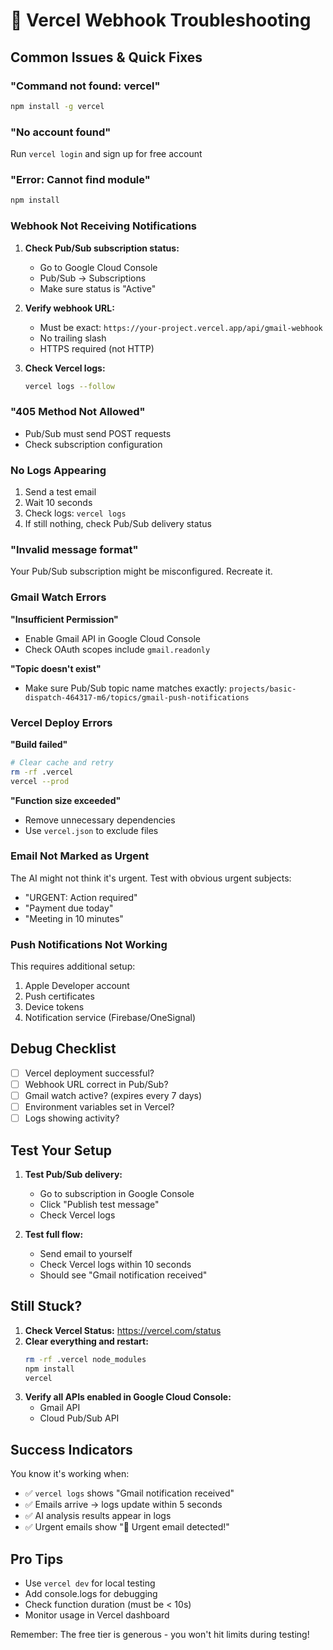 # 🔧 Vercel Webhook Troubleshooting

## Common Issues & Quick Fixes

### "Command not found: vercel"
```bash
npm install -g vercel
```

### "No account found"
Run `vercel login` and sign up for free account

### "Error: Cannot find module"
```bash
npm install
```

### Webhook Not Receiving Notifications

1. **Check Pub/Sub subscription status:**
   - Go to Google Cloud Console
   - Pub/Sub → Subscriptions
   - Make sure status is "Active"

2. **Verify webhook URL:**
   - Must be exact: `https://your-project.vercel.app/api/gmail-webhook`
   - No trailing slash
   - HTTPS required (not HTTP)

3. **Check Vercel logs:**
   ```bash
   vercel logs --follow
   ```

### "405 Method Not Allowed"
- Pub/Sub must send POST requests
- Check subscription configuration

### No Logs Appearing
1. Send a test email
2. Wait 10 seconds
3. Check logs: `vercel logs`
4. If still nothing, check Pub/Sub delivery status

### "Invalid message format"
Your Pub/Sub subscription might be misconfigured. Recreate it.

### Gmail Watch Errors

**"Insufficient Permission"**
- Enable Gmail API in Google Cloud Console
- Check OAuth scopes include `gmail.readonly`

**"Topic doesn't exist"**
- Make sure Pub/Sub topic name matches exactly:
  `projects/basic-dispatch-464317-m6/topics/gmail-push-notifications`

### Vercel Deploy Errors

**"Build failed"**
```bash
# Clear cache and retry
rm -rf .vercel
vercel --prod
```

**"Function size exceeded"**
- Remove unnecessary dependencies
- Use `vercel.json` to exclude files

### Email Not Marked as Urgent
The AI might not think it's urgent. Test with obvious urgent subjects:
- "URGENT: Action required"
- "Payment due today"
- "Meeting in 10 minutes"

### Push Notifications Not Working
This requires additional setup:
1. Apple Developer account
2. Push certificates
3. Device tokens
4. Notification service (Firebase/OneSignal)

## Debug Checklist

- [ ] Vercel deployment successful?
- [ ] Webhook URL correct in Pub/Sub?
- [ ] Gmail watch active? (expires every 7 days)
- [ ] Environment variables set in Vercel?
- [ ] Logs showing activity?

## Test Your Setup

1. **Test Pub/Sub delivery:**
   - Go to subscription in Google Console
   - Click "Publish test message"
   - Check Vercel logs

2. **Test full flow:**
   - Send email to yourself
   - Check Vercel logs within 10 seconds
   - Should see "Gmail notification received"

## Still Stuck?

1. **Check Vercel Status:** https://vercel.com/status
2. **Clear everything and restart:**
   ```bash
   rm -rf .vercel node_modules
   npm install
   vercel
   ```
3. **Verify all APIs enabled in Google Cloud Console:**
   - Gmail API
   - Cloud Pub/Sub API

## Success Indicators

You know it's working when:
- ✅ `vercel logs` shows "Gmail notification received"
- ✅ Emails arrive → logs update within 5 seconds
- ✅ AI analysis results appear in logs
- ✅ Urgent emails show "🚨 Urgent email detected!"

## Pro Tips

- Use `vercel dev` for local testing
- Add console.logs for debugging
- Check function duration (must be < 10s)
- Monitor usage in Vercel dashboard

Remember: The free tier is generous - you won't hit limits during testing!